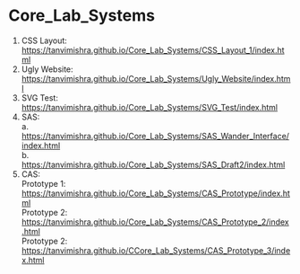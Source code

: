 # Core_Lab_Systems
1. CSS Layout:
https://tanvimishra.github.io/Core_Lab_Systems/CSS_Layout_1/index.html </br>
2. Ugly Website:
https://tanvimishra.github.io/Core_Lab_Systems/Ugly_Website/index.html </br>
3. SVG Test:
https://tanvimishra.github.io/Core_Lab_Systems/SVG_Test/index.html </br>
4. SAS:</br>
a. https://tanvimishra.github.io/Core_Lab_Systems/SAS_Wander_Interface/index.html </br>
b. https://tanvimishra.github.io/Core_Lab_Systems/SAS_Draft2/index.html </br>
5. CAS:</br>
Prototype 1: https://tanvimishra.github.io/Core_Lab_Systems/CAS_Prototype/index.html </br>
Prototype 2: https://tanvimishra.github.io/Core_Lab_Systems/CAS_Prototype_2/index.html </br>
Prototype 2: https://tanvimishra.github.io/CCore_Lab_Systems/CAS_Prototype_3/index.html </br>
